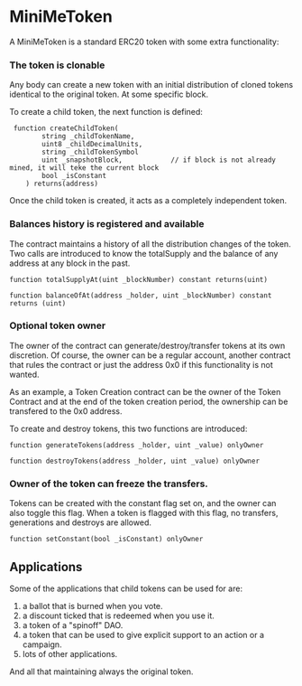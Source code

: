 # MiniMeToken

A MiniMeToken is a standard ERC20 token with some extra functionality:

### The token is clonable

Any body can create a new token with an initial distribution of cloned tokens identical to the original token. At some specific block.

To create a child token, the next function is defined:

     function createChildToken(
            string _childTokenName,
            uint8 _childDecimalUnits,
            string _childTokenSymbol
            uint _snapshotBlock,            // if block is not already mined, it will teke the current block
            bool _isConstant
        ) returns(address)

Once the child token is created, it acts as a completely independent token.

### Balances history is registered and available

The contract maintains a history of all the distribution changes of the token. Two calls are introduced to know the totalSupply and the balance of any address at any block in the past.

    function totalSupplyAt(uint _blockNumber) constant returns(uint)

    function balanceOfAt(address _holder, uint _blockNumber) constant returns (uint)

### Optional token owner

The owner of the contract can generate/destroy/transfer tokens at its own discretion. Of course, the owner can be a regular account, another contract that rules the contract or just the address 0x0 if this functionality is not wanted.

As an example, a Token Creation contract can be the owner of the Token Contract and at the end of the token creation period, the ownership can be transfered to the 0x0 address.

To create and destroy tokens, this two functions are introduced:

    function generateTokens(address _holder, uint _value) onlyOwner

    function destroyTokens(address _holder, uint _value) onlyOwner

### Owner of the token can freeze the transfers.

Tokens can be created with the constant flag set on, and the owner can also toggle this flag. When a token is flagged with this flag, no transfers, generations and destroys are allowed.

    function setConstant(bool _isConstant) onlyOwner


## Applications

Some of the applications that child tokens can be used for are:

1. a ballot that is burned when you vote.
2. a discount ticked that is redeemed when you use it.
3. a token of a "spinoff" DAO.
4. a token that can be used to give explicit support to an action or a campaign.
5. lots of other applications.

And all that maintaining always the original token.
